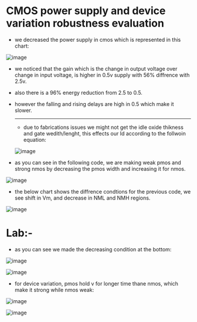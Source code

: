 # CMOS power supply and device variation robustness evaluation

- we decreased the power supply in cmos which is represented in this chart:

![image](https://github.com/user-attachments/assets/03974aad-cd15-4f88-a443-eaad11c68de8)

- we noticed that the gain which is the change in output voltage over change in input voltage, is higher in 0.5v supply with 56% diffrence with 2.5v.

- also there is a 96% energy reduction from 2.5 to 0.5.

- however the falling and rising delays are high in 0.5 which make it slower.

  ----------------------------

  - due to fabrications issues we might not get the idle oxide thikness and gate wedith/lenght, this effects our Id according to the follwoin equation:
 
  ![image](https://github.com/user-attachments/assets/b10b10e4-cb1a-4f62-983e-cb063de934d6)

 - as you can see in the following code, we are making weak pmos and strong nmos by decreasing the pmos width and increasing it for nmos.

![image](https://github.com/user-attachments/assets/8b13c03a-3ea5-4dc7-902b-89abbb2a3b4b)

- the below chart shows the diffrence condtions for the previous code, we see shift in Vm, and decrease in NML and NMH regions.

![image](https://github.com/user-attachments/assets/c4f1ba2f-9371-4654-b238-075c980c1624)


  # Lab:-

  - as you can see we made the decreasing condition at the bottom:
 
  ![image](https://github.com/user-attachments/assets/3f80baa3-836b-4746-95c9-06b35504ba03)

  ![image](https://github.com/user-attachments/assets/ffb00a94-2058-4713-b0ce-c3cd23f50101)

- for device variation, pmos hold v for longer time thane nmos, which make it strong while nmos weak:

![image](https://github.com/user-attachments/assets/3d6afbf5-cf28-4f76-ba01-5323a07d1133)

![image](https://github.com/user-attachments/assets/b88bc29d-32ba-4b75-b14c-c466d3f75eae)
